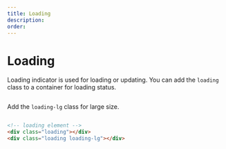 ```yaml
---
title: Loading
description: 
order: 
---
```


# Loading

Loading indicator is used for loading or updating. You can add the `loading` class to a container for loading status.

<div class="vp-raw docs-demo columns">
  <div class="column col-12 text-center">
    <div class="loading"></div>
  </div>
</div>

Add the `loading-lg` class for large size.

<div class="vp-raw docs-demo columns">
  <div class="column col-12 text-center">
    <div class="loading loading-lg"></div>
  </div>
</div>

```html
<!-- loading element -->
<div class="loading"></div>
<div class="loading loading-lg"></div>
```
